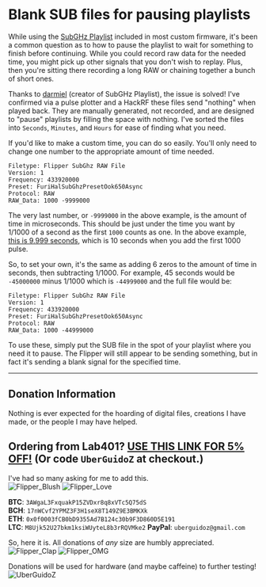 # Blank SUB files for pausing playlists

While using the [SubGHz Playlist](https://github.com/darmiel/flipper-playlist) included in most custom firmware, it's been a common question as to how to pause the playlist to wait for something to finish before continuing. While you could record raw data for the needed time, you might pick up other signals that you don't wish to replay. Plus, then you're sitting there recording a long RAW or chaining together a bunch of short ones.

Thanks to [darmiel](https://github.com/darmiel) (creator of SubGHz Playlist), the issue is solved! I've confirmed via a pulse plotter and a HackRF these files send "nothing" when played back. They are manually generated, not recorded, and are designed to "pause" playlists by filling the space with nothing. I've sorted the files into `Seconds`, `Minutes`, and `Hours` for ease of finding what you need.

If you'd like to make a custom time, you can do so easily. You'll only need to change one number to the appropriate amount of time needed.
```
Filetype: Flipper SubGhz RAW File
Version: 1
Frequency: 433920000
Preset: FuriHalSubGhzPresetOok650Async
Protocol: RAW
RAW_Data: 1000 -9999000
```
The very last number, or `-9999000` in the above example, is the amount of time in microseconds. This should be just under the time you want by 1/1000 of a second as the first `1000` counts as one. In the above example, [this is 9.999 seconds](https://www.google.com/search?q=9999000+microseconds), which is 10 seconds when you add the first 1000 pulse.

So, to set your own, it's the same as adding 6 zeros to the amount of time in seconds, then subtracting 1/1000. For example, 45 seconds would be `-45000000` minus 1/1000 which is `-44999000` and the full file would be:
```
Filetype: Flipper SubGhz RAW File
Version: 1
Frequency: 433920000
Preset: FuriHalSubGhzPresetOok650Async
Protocol: RAW
RAW_Data: 1000 -44999000
```
To use these, simply put the SUB file in the spot of your playlist where you need it to pause. The Flipper will still appear to be sending something, but in fact it's sending a blank signal for the specified time.

-----

## Donation Information

Nothing is ever expected for the hoarding of digital files, creations I have made, or the people I may have helped.

## Ordering from Lab401? [USE THIS LINK FOR 5% OFF!](https://lab401.com/r?id=vsmgoc) (Or code `UberGuidoZ` at checkout.)

I've had so many asking for me to add this.<br>
![Flipper_Blush](https://user-images.githubusercontent.com/57457139/183561666-4424a3cc-679b-4016-a368-24f7e7ad0a88.jpg) ![Flipper_Love](https://user-images.githubusercontent.com/57457139/183561692-381d37bd-264f-4c88-8877-e58d60d9be6e.jpg)

**BTC**: `3AWgaL3FxquakP15ZVDxr8q8xVTc5Q75dS`<br>
**BCH**: `17nWCvf2YPMZ3F3H1seX8T149Z9E3BMKXk`<br>
**ETH**: `0x0f0003fCB0bD9355Ad7B124c30b9F3D860D5E191`<br>
**LTC**: `M8Ujk52U27bkm1ksiWUyteL8b3rRQVMke2`
**PayPal**: `uberguidoz@gmail.com`

So, here it is. All donations of *any* size are humbly appreciated.<br>
![Flipper_Clap](https://user-images.githubusercontent.com/57457139/183561789-2e853ede-8ef7-41e8-a67c-716225177e5d.jpg) ![Flipper_OMG](https://user-images.githubusercontent.com/57457139/183561787-e21bdc1e-b316-4e67-b327-5129503d0313.jpg)

Donations will be used for hardware (and maybe caffeine) to further testing!<br>
![UberGuidoZ](https://cdn.discordapp.com/emojis/1000632669622767686.gif)